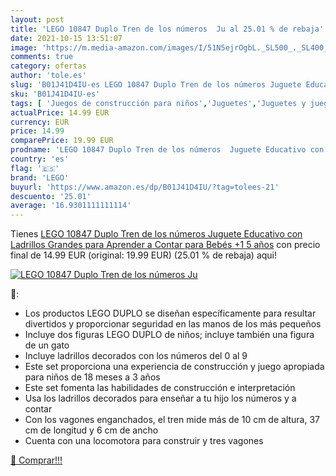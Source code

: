 ```yaml
---
layout: post
title: 'LEGO 10847 Duplo Tren de los números  Ju al 25.01 % de rebaja'
date: 2021-10-15 13:51:07
image: 'https://m.media-amazon.com/images/I/51N5ejrOgbL._SL500_._SL400_.jpg'
comments: true
category: ofertas
author: 'tole.es'
slug: 'B01J41D4IU-es LEGO 10847 Duplo Tren de los números Juguete Educativo con...'
sku: 'B01J41D4IU-es'
tags: [ 'Juegos de construcción para niños','Juguetes','Juguetes y juegos','Sets de construcción','bebés','lego', ]
actualPrice: 14.99 EUR
currency: EUR
price: 14.99
comparePrice: 19.99 EUR
prodname: 'LEGO 10847 Duplo Tren de los números  Juguete Educativo con Ladrillos Grandes para Aprender a Contar para Bebés +1 5 años'
country: 'es'
flag: '🇪🇸'
brand: 'LEGO'
buyurl: 'https://www.amazon.es/dp/B01J41D4IU/?tag=tolees-21'
descuento: '25.01'
average: '16.9301111111114'
---
```


Tienes [LEGO 10847 Duplo Tren de los números  Juguete Educativo con Ladrillos Grandes para Aprender a Contar para Bebés +1 5 años](https://www.amazon.es/dp/B01J41D4IU/?tag=tolees-21) con precio final de  14.99 EUR (original: 19.99 EUR) (25.01 %  de rebaja) aqui!

[![LEGO 10847 Duplo Tren de los números  Ju](https://m.media-amazon.com/images/I/51N5ejrOgbL._SL500_._SL400_.jpg)](https://www.amazon.es/dp/B01J41D4IU/?tag=tolees-21)

🔎:

- Los productos LEGO DUPLO se diseñan específicamente para resultar divertidos y proporcionar seguridad en las manos de los más pequeños
- Incluye dos figuras LEGO DUPLO de niños; incluye también una figura de un gato
- Incluye ladrillos decorados con los números del 0 al 9
- Este set proporciona una experiencia de construcción y juego apropiada para niños de 18 meses a 3 años
- Este set fomenta las habilidades de construcción e interpretación
- Usa los ladrillos decorados para enseñar a tu hijo los números y a contar
- Con los vagones enganchados, el tren mide más de 10 cm de altura, 37 cm de longitud y 6 cm de ancho
- Cuenta con una locomotora para construir y tres vagones

[🛒 Comprar!!!](https://www.amazon.es/dp/B01J41D4IU/?tag=tolees-21)
